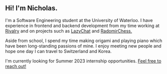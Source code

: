 ## Hi! I'm Nicholas.

I'm a Software Engineering student at the University of Waterloo. I have experience in frontend and backend development from my time working at [Rivalry](https://rivalry.com) and on projects such as [LazyChat](https://lazychat.app) and [RadomirChess.](https://github.com/nicholaschew11/Radomir-Chess)

Aside from school, I spend my time making origami and playing piano which have been long-standing passions of mine. I enjoy meeting new people and hope one day I can travel to Switzerland and Korea.

I'm currently looking for Summer 2023 internship opportunities. [Feel free to reach out!](mailto:nicholas.chew@uwaterloo.ca)